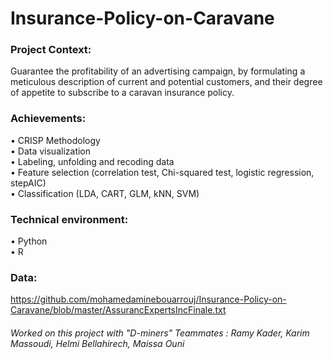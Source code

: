# Insurance-Policy-on-Caravane
### Project Context:  
  
Guarantee the profitability of an advertising campaign, by formulating a meticulous description of current and potential customers, and their degree of appetite to subscribe to a caravan insurance policy.
  
### Achievements:  
• CRISP Methodology  
• Data visualization  
• Labeling, unfolding and recoding data  
• Feature selection (correlation test, Chi-squared test, logistic regression, stepAIC)  
• Classification (LDA, CART, GLM, kNN, SVM)  
  
### Technical environment:   
• Python  
• R
  
### Data:  
https://github.com/mohamedaminebouarrouj/Insurance-Policy-on-Caravane/blob/master/AssurancExpertsIncFinale.txt


  ###### Worked on this project with "D-miners" Teammates : Ramy Kader, Karim Massoudi, Helmi Bellahirech, Maissa Ouni 
